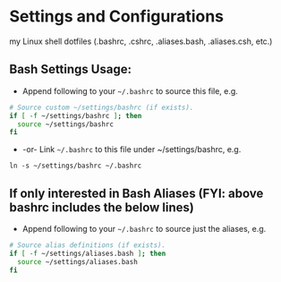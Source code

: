 # Settings and Configurations
my Linux shell dotfiles (.bashrc, .cshrc, .aliases.bash, .aliases.csh, etc.)

## Bash Settings Usage:
* Append following to your `~/.bashrc` to source this file, e.g.

```bash
# Source custom ~/settings/bashrc (if exists).
if [ -f ~/settings/bashrc ]; then
  source ~/settings/bashrc
fi
```

* -or- Link `~/.bashrc` to this file under ~/settings/bashrc, e.g.

```shell
ln -s ~/settings/bashrc ~/.bashrc
````

## If only interested in Bash Aliases (FYI: above bashrc includes the below lines)
* Append following to your `~/.bashrc` to source just the aliases, e.g.

```bash
# Source alias definitions (if exists).
if [ -f ~/settings/aliases.bash ]; then
  source ~/settings/aliases.bash
fi
```

